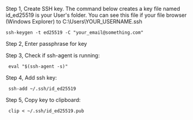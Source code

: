 Step 1, Create SSH key. The command below creates a key file named id_ed25519 is your User's folder. You can see this file if your file browser (Windows Explorer) to C:\Users\YOUR_USERNAME\.ssh

    ssh-keygen -t ed25519 -C "your_email@something.com"
    
Step 2, Enter passphrase for key

Step 3, Check if ssh-agent is running:

     eval "$(ssh-agent -s)"  

Step 4, Add ssh key:

     ssh-add ~/.ssh/id_ed25519

Step 5, Copy key to clipboard:

     clip < ~/.ssh/id_ed25519.pub
